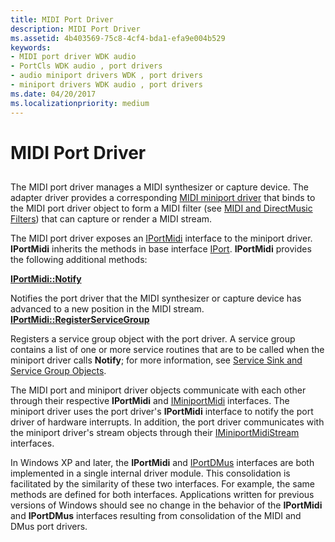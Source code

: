 ```yaml
---
title: MIDI Port Driver
description: MIDI Port Driver
ms.assetid: 4b403569-75c8-4cf4-bda1-efa9e004b529
keywords:
- MIDI port driver WDK audio
- PortCls WDK audio , port drivers
- audio miniport drivers WDK , port drivers
- miniport drivers WDK audio , port drivers
ms.date: 04/20/2017
ms.localizationpriority: medium
---
```


# MIDI Port Driver


## <span id="midi_port_driver"></span><span id="MIDI_PORT_DRIVER"></span>


The MIDI port driver manages a MIDI synthesizer or capture device. The adapter driver provides a corresponding [MIDI miniport driver](midi-miniport-driver.md) that binds to the MIDI port driver object to form a MIDI filter (see [MIDI and DirectMusic Filters](midi-and-directmusic-filters.md)) that can capture or render a MIDI stream.

The MIDI port driver exposes an [IPortMidi](https://docs.microsoft.com/windows-hardware/drivers/ddi/portcls/nn-portcls-iportmidi) interface to the miniport driver. **IPortMidi** inherits the methods in base interface [IPort](https://docs.microsoft.com/windows-hardware/drivers/ddi/portcls/nn-portcls-iport). **IPortMidi** provides the following additional methods:

[**IPortMidi::Notify**](https://docs.microsoft.com/windows-hardware/drivers/ddi/portcls/nf-portcls-iportmidi-notify)

Notifies the port driver that the MIDI synthesizer or capture device has advanced to a new position in the MIDI stream.
[**IPortMidi::RegisterServiceGroup**](https://docs.microsoft.com/windows-hardware/drivers/ddi/portcls/nf-portcls-iportmidi-registerservicegroup)

Registers a service group object with the port driver.
A service group contains a list of one or more service routines that are to be called when the miniport driver calls **Notify**; for more information, see [Service Sink and Service Group Objects](service-sink-and-service-group-objects.md).

The MIDI port and miniport driver objects communicate with each other through their respective **IPortMidi** and [IMiniportMidi](https://docs.microsoft.com/windows-hardware/drivers/ddi/portcls/nn-portcls-iminiportmidi) interfaces. The miniport driver uses the port driver's **IPortMidi** interface to notify the port driver of hardware interrupts. In addition, the port driver communicates with the miniport driver's stream objects through their [IMiniportMidiStream](https://docs.microsoft.com/windows-hardware/drivers/ddi/portcls/nn-portcls-iminiportmidistream) interfaces.

In Windows XP and later, the **IPortMidi** and [IPortDMus](https://docs.microsoft.com/windows-hardware/drivers/ddi/dmusicks/nn-dmusicks-iportdmus) interfaces are both implemented in a single internal driver module. This consolidation is facilitated by the similarity of these two interfaces. For example, the same methods are defined for both interfaces. Applications written for previous versions of Windows should see no change in the behavior of the **IPortMidi** and **IPortDMus** interfaces resulting from consolidation of the MIDI and DMus port drivers.

 

 




